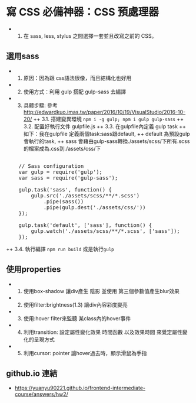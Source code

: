 #   寫 CSS 必備神器：CSS 預處理器
+   1. 在 sass, less, stylus 之間選擇一套並且改寫之前的 CSS。
##  選用sass
+   1. 原因：因為跟 css語法很像，而且結構化也好用
+   2. 使用方式：利用 gulp 搭配 gulp-sass 去編譯
+   3. 具體步驟: 參考<http://edwardkuo.imas.tw/paper/2016/10/19/VisualStudio/2016-10-20/>
++  3.1. 搭建變異環境 `npm i -g gulp; npm i gulp gulp-sass` 
++  3.2. 配置好執行文件 gulpfile.js
++  3.3. 在gulpfile內定義 gulp task
++  如下：我在gulpfile 定義兩個task:sass跟default, 
++        default 為預設gulp會執行的task, 
++        sass 會藉由gulp-sass轉換./assets/scss/下所有.scss的檔案成為.css到./assets/css/下        
<pre>  
    // Sass configuration
    var gulp = require('gulp');
    var sass = require('gulp-sass');

    gulp.task('sass', function() {
        gulp.src('./assets/scss/**/*.scss')
            .pipe(sass())
            .pipe(gulp.dest('./assets/css/'))
    });

    gulp.task('default', ['sass'], function() {
        gulp.watch('./assets/scss/**/*.scss', ['sass']);
    });
</pre>
++  3.4. 執行編譯 `npm run build` 或是執行`gulp`
##  使用properties
+   1. 使用box-shadow 讓div產生 陰影 並使用 第三個參數值產生blur效果
+   2. 使用filter:brightness(1.3) 讓div內容彩度變亮
+   3. 使用:hover filter來監聽 某class內的hover事件
+   4. 利用transition: 設定屬性變化效果 時間函數 以及效果時間 來覺定屬性變化的呈現方式
+   5. 利用cursor: pointer 讓hover過去時，顯示滑鼠為手指
##  github.io 連結 
+   <https://yuanyu90221.github.io/frontend-intermediate-course/answers/hw2/> 